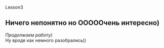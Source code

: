 Lesson3
## Ничего непонятно но ОООООчень интересно)
*Продолжаем работу)*  
Ну вроде как немного разобрались))
